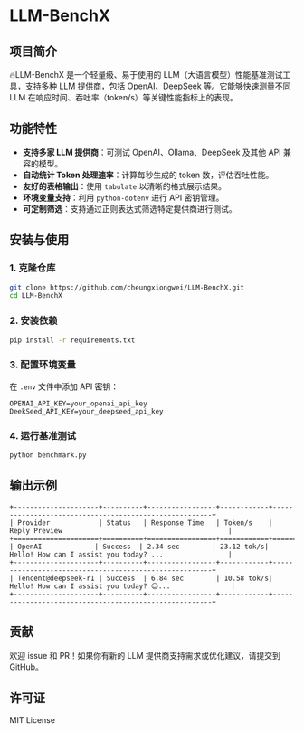 # LLM-BenchX

## 项目简介

🔥LLM-BenchX 是一个轻量级、易于使用的 LLM（大语言模型）性能基准测试工具，支持多种 LLM 提供商，包括 OpenAI、DeepSeek 等。它能够快速测量不同 LLM 在响应时间、吞吐率（token/s）等关键性能指标上的表现。

## 功能特性
- **支持多家 LLM 提供商**：可测试 OpenAI、Ollama、DeepSeek 及其他 API 兼容的模型。
- **自动统计 Token 处理速率**：计算每秒生成的 token 数，评估吞吐性能。
- **友好的表格输出**：使用 `tabulate` 以清晰的格式展示结果。
- **环境变量支持**：利用 `python-dotenv` 进行 API 密钥管理。
- **可定制筛选**：支持通过正则表达式筛选特定提供商进行测试。

## 安装与使用

### 1. 克隆仓库
```bash
git clone https://github.com/cheungxiongwei/LLM-BenchX.git
cd LLM-BenchX
```

### 2. 安装依赖
```bash
pip install -r requirements.txt
```

### 3. 配置环境变量
在 `.env` 文件中添加 API 密钥：
```
OPENAI_API_KEY=your_openai_api_key
DeekSeed_API_KEY=your_deepseed_api_key
```

### 4. 运行基准测试
```bash
python benchmark.py
```

## 输出示例
```
+---------------------+----------+-----------------+------------+-------------------------------------------------------+
| Provider            | Status   | Response Time   | Token/s    | Reply Preview                                         |
+=====================+==========+=================+============+=======================================================+
| OpenAI             | Success  | 2.34 sec        | 23.12 tok/s| Hello! How can I assist you today? ...                |
+---------------------+----------+-----------------+------------+-------------------------------------------------------+
| Tencent@deepseek-r1 | Success  | 6.84 sec        | 10.58 tok/s| Hello! How can I assist you today? 😊...               |
+---------------------+----------+-----------------+------------+-------------------------------------------------------+
```

## 贡献
欢迎 issue 和 PR！如果你有新的 LLM 提供商支持需求或优化建议，请提交到 GitHub。

## 许可证
MIT License
